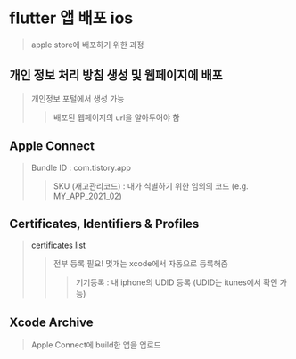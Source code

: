 # flutter 앱 배포 ios

> apple store에 배포하기 위한 과정

## 개인 정보 처리 방침 생성 및 웹페이지에 배포

> 개인정보 포털에서 생성 가능
>
> > 배포된 웹페이지의 url을 알아두어야 함

## Apple Connect

> Bundle ID : com.tistory.app
>
> > SKU (재고관리코드) : 내가 식별하기 위한 임의의 코드 (e.g. MY_APP_2021_02)

## Certificates, Identifiers & Profiles

> [certificates list](https://developer.apple.com/account/resources/certificates/list)
>
> > 전부 등록 필요! 몇개는 xcode에서 자동으로 등록해줌
> >
> > > 기기등록 : 내 iphone의 UDID 등록 (UDID는 itunes에서 확인 가능)

## Xcode Archive

> Apple Connect에 build한 앱을 업로드
